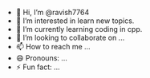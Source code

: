- 👋 Hi, I’m @ravish7764
- 👀 I’m interested in learn new topics.
- 🌱 I’m currently learning coding in cpp.
- 💞️ I’m looking to collaborate on ...
- 📫 How to reach me ...
- 😄 Pronouns: ...
- ⚡ Fun fact: ...

<!---
ravish7764/ravish7764 is a ✨ special ✨ repository because its `README.md` (this file) appears on your GitHub profile.
You can click the Preview link to take a look at your changes.
--->
